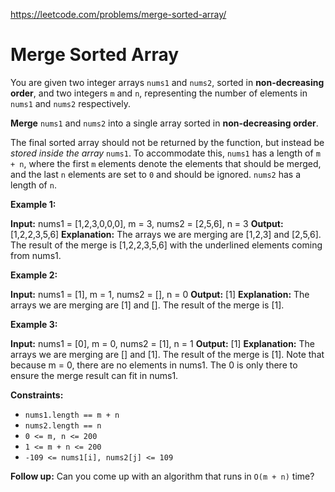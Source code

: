 https://leetcode.com/problems/merge-sorted-array/ 
 # Merge Sorted Array 

  You are given two integer arrays `nums1` and `nums2`, sorted in **non-decreasing order**, and two integers `m` and `n`, representing the number of elements in `nums1` and `nums2` respectively.

**Merge** `nums1` and `nums2` into a single array sorted in **non-decreasing order**.

The final sorted array should not be returned by the function, but instead be _stored inside the array_ `nums1`. To accommodate this, `nums1` has a length of `m + n`, where the first `m` elements denote the elements that should be merged, and the last `n` elements are set to `0` and should be ignored. `nums2` has a length of `n`.

**Example 1:**

**Input:** nums1 = \[1,2,3,0,0,0\], m = 3, nums2 = \[2,5,6\], n = 3
**Output:** \[1,2,2,3,5,6\]
**Explanation:** The arrays we are merging are \[1,2,3\] and \[2,5,6\].
The result of the merge is \[1,2,2,3,5,6\] with the underlined elements coming from nums1.

**Example 2:**

**Input:** nums1 = \[1\], m = 1, nums2 = \[\], n = 0
**Output:** \[1\]
**Explanation:** The arrays we are merging are \[1\] and \[\].
The result of the merge is \[1\].

**Example 3:**

**Input:** nums1 = \[0\], m = 0, nums2 = \[1\], n = 1
**Output:** \[1\]
**Explanation:** The arrays we are merging are \[\] and \[1\].
The result of the merge is \[1\].
Note that because m = 0, there are no elements in nums1. The 0 is only there to ensure the merge result can fit in nums1.

**Constraints:**

*   `nums1.length == m + n`
*   `nums2.length == n`
*   `0 <= m, n <= 200`
*   `1 <= m + n <= 200`
*   `-109 <= nums1[i], nums2[j] <= 109`

**Follow up:** Can you come up with an algorithm that runs in `O(m + n)` time?